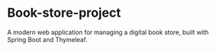 # Book-store-project
A modern web application for managing a digital book store, built with Spring Boot and Thymeleaf.
